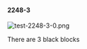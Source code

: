 #### 2248-3
![test-2248-3-0.png](https://github.com/lil-lab/nlvr/raw/master/nlvr/test/images/6/test-2248-3-0.png "test-2248-3-0.png")

There are 3 black blocks